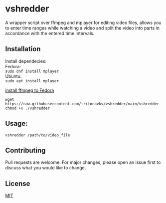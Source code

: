 # vshredder
A wrapper script over ffmpeg and mplayer for editing video files, allows you to enter time ranges while watching a video and split the video into parts in accordance with the entered time intervals.

## Installation
Install dependecies:  
Fedora:   
`sudo dnf install mplayer`  
Ubuntu:  
`sudo apt install mplayer`  

[install ffmpeg to Fedora](https://computingforgeeks.com/how-to-install-ffmpeg-on-fedora/)   

`wget https://raw.githubusercontent.com/trifonovkv/vshredder/main/vshredder`   
`chmod +x ./vshredder`

## Usage:
`vshredder /path/to/video_file`

## Contributing
Pull requests are welcome. For major changes, please open an issue first to discuss what you would like to change.

## License
[MIT](https://choosealicense.com/licenses/mit/)
